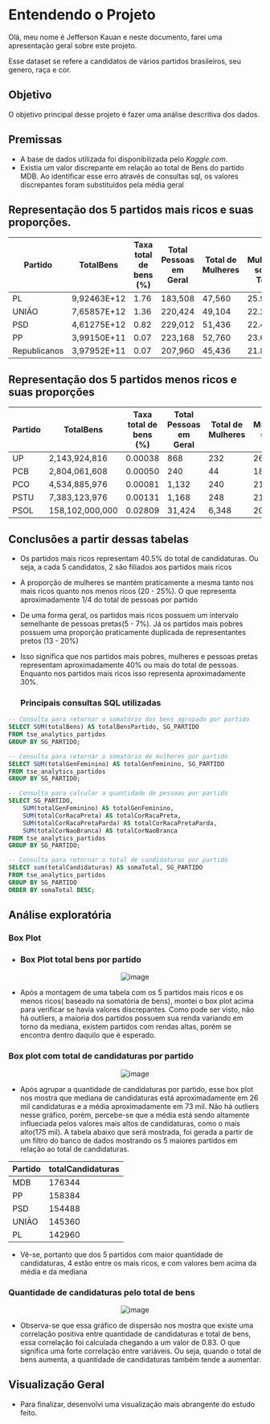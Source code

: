 # Entendendo o Projeto

Olá, meu nome é Jefferson Kauan e neste documento, farei uma apresentação geral sobre este projeto.

Esse dataset se refere a candidatos de vários partidos brasileiros, seu genero, raça e cor. 

## Objetivo

O objetivo principal desse projeto é fazer uma análise descritiva dos dados.

## Premissas

- A base de dados utilizada foi disponibilizada pelo *Kaggle.com*.
- Existia um valor discrepante em relação ao total de Bens do partido MDB. Ao identificar esse erro através de consultas sql, os valores discrepantes foram substituidos pela média geral

## Representação dos 5 partidos mais ricos e suas proporções.

| Partido       | TotalBens    | Taxa total de bens (%) | Total Pessoas em Geral | Total de Mulheres | % Mulheres sobre Total | Total Pessoas Pretas | % Pessoas Pretas | Total de Candidaturas | % Sobre Total de Candidaturas |
|---------------|--------------|-----------------------|------------------------|-------------------|------------------------|----------------------|------------------|-----------------------|--------------------|
| PL            | 9,92463E+12  | 1.76                  | 183,508                | 47,560            | 25.92                  | 10,836               | 5.90             | 142,960               | 7.79                           |
| UNIÃO         | 7,65857E+12  | 1.36                  | 220,424                | 49,104            | 22.28                  | 14,516               | 6.59             | 145,360               | 7.92                           |
| PSD           | 4,61275E+12  | 0.82                  | 229,012                | 51,436            | 22.46                  | 16,152               | 7.05             | 154,488               | 8.42                           |
| PP            | 3,99150E+11  | 0.07                  | 223,168                | 52,760            | 23.64                  | 14,784               | 6.62             | 158,384               | 8.63                           |
| Republicanos  | 3,97952E+11  | 0.07                  | 207,960                | 45,436            | 21.85                  | 14,812               | 7.12             | 134,964               | 7.35                           |

## Representação dos 5 partidos menos ricos e suas proporções
| Partido       | TotalBens    | Taxa total de bens (%) | Total Pessoas em Geral | Total de Mulheres | % Mulheres sobre Total | Total Pessoas Pretas | % Pessoas Pretas  | Total de Candidaturas | % Sobre Total de Candidaturas |
|---------------|--------------|-----------------------|------------------------|-------------------|------------------------|----------------------|-------------------|-----------------------|-------------------|
| UP            | 2,143,924,816| 0.00038               | 868                    | 232               | 26.73                  | 144                  | 16.59             | 440                   | 0.02                           |
| PCB           | 2,804,061,608| 0.00050               | 240                    | 44                | 18.33                  | 48                   | 20.00             | 140                   | 0.01                           |
| PCO           | 4,534,885,976| 0.00081               | 1,132                  | 240               | 21.20                  | 148                  | 13.07             | 688                   | 0.04                           |
| PSTU          | 7,383,123,976| 0.00131               | 1,168                  | 248               | 21.23                  | 196                  | 16.78             | 636                   | 0.03                           |
| PSOL          | 158,102,000,000| 0.02809             | 31,424                 | 6,348             | 20.20                  | 4,452                | 14.17             | 15,720                | 0.86                           |

## Conclusões a partir dessas tabelas
- Os partidos mais ricos representam 40.5% do total de candidaturas. Ou seja, a cada 5 candidatos, 2 são filiados aos partidos mais ricos
- A proporção de mulheres se mantém praticamente a mesma tanto nos mais ricos quanto nos menos ricos (20 - 25%). O que representa aproximadamente 1/4 do total de pessoas por partido
- De uma forma geral, os partidos mais ricos possuem um intervalo semelhante de pessoas pretas(5 - 7%). Já os partidos mais pobres possuem uma proporção praticamente duplicada de representantes pretos (13 - 20%)
- Isso significa que nos partidos mais pobres, mulheres e pessoas pretas representam aproximadamente 40% ou mais do total de pessoas. Enquanto nos partidos mais ricos isso representa aproximadamente 30%.

  ### Principais consultas SQL utilizadas
```sql
-- Consulta para retornar o somatório dos bens agrupado por partido
SELECT SUM(totalBens) AS totalBensPartido, SG_PARTIDO
FROM tse_analytics_partidos
GROUP BY SG_PARTIDO;
```
```sql
-- Consulta para retornar o somatório de mulheres por partido
SELECT SUM(totalGenFeminino) AS totalGenFeminino, SG_PARTIDO
FROM tse_analytics_partidos
GROUP BY SG_PARTIDO;
```
```sql
-- Consulta para calcular a quantidade de pessoas por partido
SELECT SG_PARTIDO,
    SUM(totalGenFeminino) AS totalGenFeminino,
    SUM(totalCorRacaPreta) AS totalCorRacaPreta,
    SUM(totalCorRacaPretaParda) AS totalCorRacaPretaParda,
    SUM(totalCorNaoBranca) AS totalCorNaoBranca
FROM tse_analytics_partidos
GROUP BY SG_PARTIDO;
```
```sql
-- Consulta para retornar o total de candidaturas por partido
SELECT sum(totalCandidaturas) AS somaTotal, SG_PARTIDO
FROM tse_analytics_partidos
GROUP BY SG_PARTIDO
ORDER BY somaTotal DESC;
```

## Análise exploratória
### Box Plot
* ### Box Plot total bens por partido
<div align = "center">
  
![image](https://github.com/user-attachments/assets/270954ba-8634-4100-bd21-809a05a3c108)

</div>

* Após a montagem de uma tabela com os 5 partidos mais ricos e os menos ricos( baseado na somatória de bens), montei o box plot acima para verificar se havia valores discrepantes. Como pode ser visto, não há outliers, a maioria dos partidos possuem sua renda variando em torno da mediana, existem partidos com rendas altas, porém se encontra dentro daquilo que é esperado.

### Box plot com total de candidaturas por partido
<div align = "center">
  
![image](https://github.com/user-attachments/assets/0d2e5d05-e5bf-47b0-bfec-140124a61c22)
  
</div>

* Após agrupar a quantidade de candidaturas por partido, esse box plot nos mostra que mediana de candidaturas está aproximadamente em 26 mil candidaturas e a média aproximadamente em 73 mil. Não há outliers nesse gráfico, porém, percebe-se que a média está sendo altamente influeciada pelos valores mais altos de candidaturas, como o mais alto(175 mil). A tabela abaixo que será mostrada, foi gerada a partir de um filtro do banco de dados mostrando os 5 maiores partidos em relação ao total de candidaturas.

<div align = "center">
  
| Partido | totalCandidaturas |
|---------|-------------------|
| MDB     | 176344            |
| PP      | 158384            |
| PSD     | 154488            |
| UNIÃO   | 145360            |
| PL      | 142960            |

</div>

* Vê-se, portanto que dos 5 partidos com maior quantidade de candidaturas, 4 estão entre os mais ricos, e com valores bem acima da média e da mediana

### Quantidade de candidaturas pelo total de bens
<div align = "center">

![image](https://github.com/user-attachments/assets/a153607a-42e7-4b5a-97e1-2e60971547db)
</div>

* Observa-se que essa gráfico de dispersão nos mostra que existe uma correlação positiva entre quantidade de candidaturas e total de bens, essa correlação foi calculada chegando a um valor de 0.83. O que significa uma forte correlação entre variáveis. Ou seja, quando o total de bens aumenta, a quantidade de candidaturas também tende a aumentar.


## Visualização Geral
* Para finalizar, desenvolvi uma visualização mais abrangente do estudo feito.

<div align="center>

  
![image](https://github.com/user-attachments/assets/34105c54-6db5-4e9f-8751-945e22aac90a)
</div>

